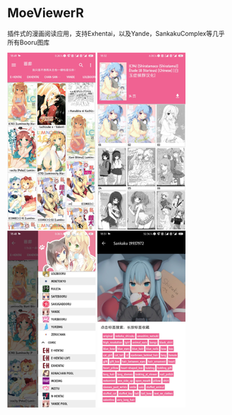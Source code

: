 # MoeViewerR

插件式的漫画阅读应用，支持Exhentai，以及Yande，SankakuComplex等几乎所有Booru图库

<img src="./sample/sample_1.jpg" alt="" width="200px">
<img src="./sample/sample_2.jpg" alt="" width="200px">
<img src="./sample/sample_3.jpg" alt="" width="200px">
<img src="./sample/sample_4.jpg" alt="" width="200px">